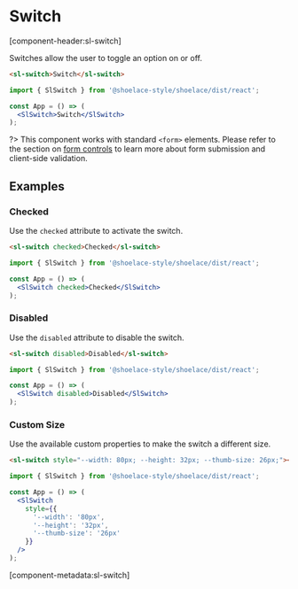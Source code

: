 # Switch

[component-header:sl-switch]

Switches allow the user to toggle an option on or off. 

```html preview
<sl-switch>Switch</sl-switch>
```

```jsx react
import { SlSwitch } from '@shoelace-style/shoelace/dist/react';

const App = () => (
  <SlSwitch>Switch</SlSwitch>
);
```

?> This component works with standard `<form>` elements. Please refer to the section on [form controls](/getting-started/form-controls) to learn more about form submission and client-side validation.

## Examples

### Checked

Use the `checked` attribute to activate the switch.

```html preview
<sl-switch checked>Checked</sl-switch>
```

```jsx react
import { SlSwitch } from '@shoelace-style/shoelace/dist/react';

const App = () => (
  <SlSwitch checked>Checked</SlSwitch>
);
```

### Disabled

Use the `disabled` attribute to disable the switch.

```html preview
<sl-switch disabled>Disabled</sl-switch>
```

```jsx react
import { SlSwitch } from '@shoelace-style/shoelace/dist/react';

const App = () => (
  <SlSwitch disabled>Disabled</SlSwitch>
);
```

### Custom Size

Use the available custom properties to make the switch a different size.

```html preview
<sl-switch style="--width: 80px; --height: 32px; --thumb-size: 26px;"></sl-switch>
```

```jsx react
import { SlSwitch } from '@shoelace-style/shoelace/dist/react';

const App = () => (
  <SlSwitch 
    style={{
      '--width': '80px',
      '--height': '32px',
      '--thumb-size': '26px'
    }} 
  />
);
```

[component-metadata:sl-switch]
